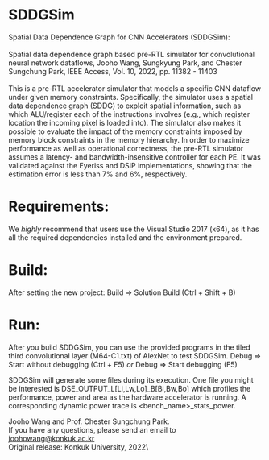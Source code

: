 # SDDGSim
Spatial Data Dependence Graph for CNN Accelerators (SDDGSim): \
\
Spatial data dependence graph based pre-RTL simulator for convolutional neural network dataflows, Jooho Wang, Sungkyung Park, and Chester Sungchung Park, IEEE Access, Vol. 10, 2022, pp. 11382 - 11403\
\
This is a pre-RTL accelerator simulator that models a specific CNN dataflow under given memory constraints. Specifically, the simulator uses a spatial data dependence graph (SDDG) to exploit spatial information, such as which ALU/register each of the instructions involves (e.g., which register location the incoming pixel is loaded into). The simulator also makes it possible to evaluate the impact of the memory constraints imposed by memory block constraints in the memory hierarchy. In order to maximize performance as well as operational correctness, the pre-RTL simulator assumes a latency- and bandwidth-insensitive controller for each PE. It was validated against the Eyeriss and DSIP implementations, showing that the estimation error is less than 7% and 6%, respectively.

Requirements:
=============
We *highly* recommend that users use the Visual Studio 2017 (x64),
as it has all the required dependencies installed and the environment prepared.

Build:
======
After setting the new project:
Build => Solution Build (Ctrl + Shift + B)

Run:
======
After you build SDDGSim, you can use the provided programs in the tiled third convolutional layer (M64-C1.txt) of AlexNet to test SDDGSim.
Debug => Start without debugging (Ctrl + F5) *or* Debug => Start debugging (F5)

SDDGSim will generate some files during its execution. One file you might be interested is DSE_OUTPUT_L[Li,Lw,Lo]_B[Bi,Bw,Bo] which profiles the performance, power and area as the hardware accelerator is running. A corresponding dynamic power trace is <bench_name>_stats_power.

Jooho Wang and Prof. Chester Sungchung Park.\
If you have any questions, please send an email to joohowang@konkuk.ac.kr\
Original release: Konkuk University, 2022\
